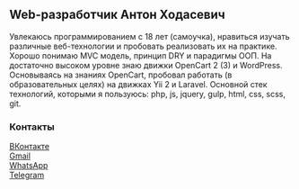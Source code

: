 ## Web-разработчик Антон Ходасевич

Увлекаюсь программированием с 18 лет (самоучка), нравиться изучать различные веб-технологии и пробовать реализовать их на практике. Хорошо понимаю MVC модель, принцип DRY и парадигмы ООП. На достаточно высоком уровне знаю движки OpenCart 2 (3) и WordPress. Основываясь на знаниях OpenCart, пробовал работать (в образовательных целях) на движках Yii 2 и Laravel. Основной стек технологий, которыми я пользуюсь: php, js, jquery, gulp, html, css, scss, git.

### Контакты
[ВКонтакте](https://vk.com/khodasevich_anton_eduardovich)  
[Gmail](khodasevich.anton.eduardovich@gmail.com)  
[WhatsApp](https://api.whatsapp.com/send?phone=79045799910)  
[Telegram](tg://resolve?domain=@Anton_Khodasevich")  
